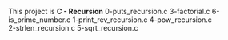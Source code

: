 This project is **C - Recursion**
0-puts_recursion.c       3-factorial.c       6-is_prime_number.c
1-print_rev_recursion.c  4-pow_recursion.c   
2-strlen_recursion.c     5-sqrt_recursion.c
